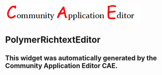 ![CAE](https://github.com/CAE-Mario/frontendComponent-PolymerRichtextEditor/blob/gh-pages/img/logo.png)  

PolymerRichtextEditor
===================


This widget was automatically generated by the Community Application Editor CAE.  
---------------
